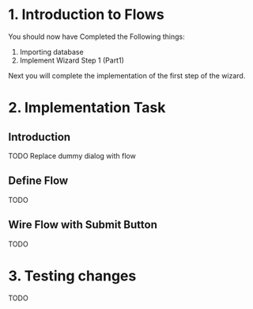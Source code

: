 # 1. Introduction to Flows

You should now have Completed the Following things:

1. Importing database
2. Implement Wizard Step 1 (Part1)

Next you will complete the implementation of the first step of the wizard.

# 2. Implementation Task

## Introduction

TODO Replace dummy dialog with flow

## Define Flow

TODO

## Wire Flow with Submit Button

TODO

# 3. Testing changes

TODO
